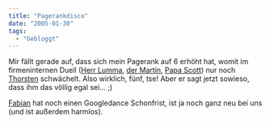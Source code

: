 ```yaml
---
title: "Pagerankdisco"
date: "2005-01-30"
tags:
  - "Gebloggt"
---
```


Mir fällt gerade auf, dass sich mein Pagerank auf 6 erhöht hat, womit im firmeninternen Duell ([Herr Lumma](http://lumma.de), [der Martin](http://blog.borho.net/), [Papa Scott](http://www.papascott.de/)) nur noch [Thorsten](http://ameisendorf.de/) schwächelt. Also wirklich, fünf, tse! Aber er sagt jetzt sowieso, dass ihm das völlig egal sei... ;)

[Fabian](http://www.ichbinharmlos.de/blog/) hat noch einen Googledance Schonfrist, ist ja noch ganz neu bei uns (und ist außerdem harmlos).
